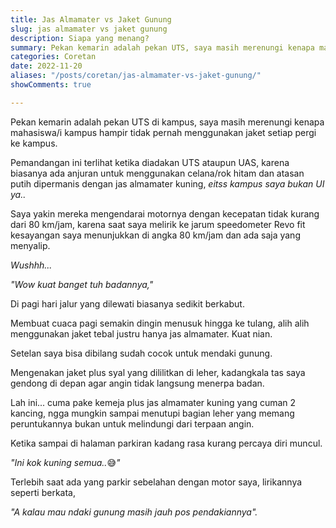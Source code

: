 ```yaml
---
title: Jas Almamater vs Jaket Gunung
slug: jas almamater vs jaket gunung
description: Siapa yang menang?
summary: Pekan kemarin adalah pekan UTS, saya masih merenungi kenapa mahasiswa di kampus hampir tidak pernah menggunakan jaket setiap pergi ke kampus, dan menurut saya itu cukup penting.
categories: Coretan
date: 2022-11-20
aliases: "/posts/coretan/jas-almamater-vs-jaket-gunung/"
showComments: true

---
```

Pekan kemarin adalah pekan UTS di kampus, saya masih merenungi kenapa mahasiswa/i kampus hampir tidak pernah menggunakan jaket setiap pergi ke kampus.

Pemandangan ini terlihat ketika diadakan UTS ataupun UAS, karena biasanya ada anjuran untuk menggunakan celana/rok hitam dan atasan putih dipermanis dengan jas almamater kuning, _eitss kampus saya bukan UI ya.._

Saya yakin mereka mengendarai motornya dengan kecepatan tidak kurang dari 80 km/jam, karena saat saya melirik ke jarum speedometer Revo fit kesayangan saya menunjukkan di angka 80 km/jam dan ada saja yang menyalip.

<div>
<script async src="https://pagead2.googlesyndication.com/pagead/js/adsbygoogle.js?client=ca-pub-1028861450285140"
     crossorigin="anonymous"></script>
<!-- Iklan horizontal -->
<ins class="adsbygoogle"
     style="display:block"
     data-ad-client="ca-pub-1028861450285140"
     data-ad-slot="1294831496"
     data-ad-format="auto"
     data-full-width-responsive="true"></ins>
<script>
     (adsbygoogle = window.adsbygoogle || []).push({});
</script>
</div>

_Wushhh..._

_"Wow kuat banget tuh badannya,"_

Di pagi hari jalur yang dilewati biasanya sedikit berkabut.

Membuat cuaca pagi semakin dingin menusuk hingga ke tulang, alih alih menggunakan jaket tebal justru hanya jas almamater. Kuat nian.

Setelan saya bisa dibilang sudah cocok untuk mendaki gunung.

Mengenakan jaket plus syal yang dililitkan di leher, kadangkala tas saya gendong di depan agar angin tidak langsung menerpa badan.

Lah ini... cuma pake kemeja plus jas almamater kuning yang cuman 2 kancing, ngga mungkin sampai menutupi bagian leher yang memang peruntukannya bukan untuk melindungi dari terpaan angin.

Ketika sampai di halaman parkiran kadang rasa kurang percaya diri muncul.

_"Ini kok kuning semua.._😅_"_

Terlebih saat ada yang parkir sebelahan dengan motor saya, lirikannya seperti berkata,

_"A kalau mau ndaki gunung masih jauh pos pendakiannya"._
<div>
<script async src="https://pagead2.googlesyndication.com/pagead/js/adsbygoogle.js?client=ca-pub-1028861450285140"
     crossorigin="anonymous"></script>
<!-- Iklan horizontal -->
<ins class="adsbygoogle"
     style="display:block"
     data-ad-client="ca-pub-1028861450285140"
     data-ad-slot="1294831496"
     data-ad-format="auto"
     data-full-width-responsive="true"></ins>
<script>
     (adsbygoogle = window.adsbygoogle || []).push({});
</script>
</div>
